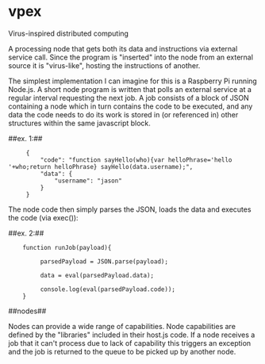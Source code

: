 vpex
====

Virus-inspired distributed computing

A processing node that gets both its data and instructions via external service call.  Since the program is "inserted" into the node from an external source it is "virus-like", hosting the instructions of another.

The simplest implementation I can imagine for this is a Raspberry Pi running Node.js.  A short node program is written that polls an external service at a regular interval requesting the next job.  A job consists of a block of JSON containing a node which in turn contains the code to be executed, and any data the code needs to do its work is stored in (or referenced in) other structures within the same javascript block.


##ex. 1:##
`````
     {
         "code": "function sayHello(who){var helloPhrase='hello '+who;return helloPhrase} sayHello(data.username);",
         "data": {
             "username": "jason"
         }
     }
`````

The node code then simply parses the JSON, loads the data and executes the code (via exec()):

##ex. 2:##
`````
	function runJob(payload){

	     parsedPayload = JSON.parse(payload);

	     data = eval(parsedPayload.data);

	     console.log(eval(parsedPayload.code));
	}
`````

##nodes##

Nodes can provide a wide range of capabilities.  Node capabilities are defined by the "libraries" included in their host.js code.  If a node receives a job that it can't process due to lack of capability this triggers an exception and the job is returned to the queue to be picked up by another node.